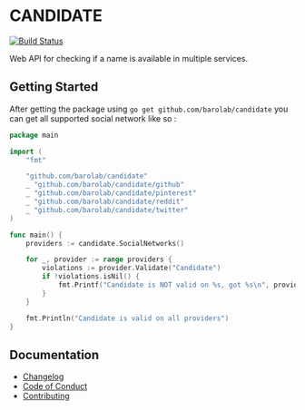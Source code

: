 # CANDIDATE

[![Build Status](https://drone.raimon.eu/api/badges/romain/candidate/status.svg)](https://drone.raimon.eu/romain/candidate)

Web API for checking if a name is available in multiple services.

## Getting Started

After getting the package using `go get github.com/barolab/candidate` you can get all supported social network like so :

```go
package main

import (
	"fmt"

	"github.com/barolab/candidate"
	_ "github.com/barolab/candidate/github"
	_ "github.com/barolab/candidate/pinterest"
	_ "github.com/barolab/candidate/reddit"
	_ "github.com/barolab/candidate/twitter"
)

func main() {
	providers := candidate.SocialNetworks()

    for _, provider := range providers {
        violations := provider.Validate("Candidate")
        if !violations.isNil() {
            fmt.Printf("Candidate is NOT valid on %s, got %s\n", provider, violations)
        }
    }

    fmt.Println("Candidate is valid on all providers")
}
```

## Documentation

- [Changelog](/doc/CHANGELOG)
- [Code of Conduct](/doc/CODE_OF_CONDUCT.md)
- [Contributing](/doc/CONTRIBUTING.md)
